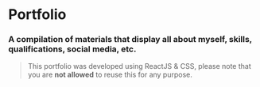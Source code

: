 # Portfolio

### A compilation of materials that display all about myself, skills, qualifications, social media, etc.

> This portfolio was developed using ReactJS & CSS, please note that you are **not allowed** to reuse this for any purpose.

